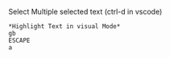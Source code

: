
Select Multiple selected text (ctrl-d in vscode)
```vim
*Highlight Text in visual Mode*
gb 
ESCAPE
a
```
